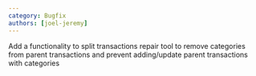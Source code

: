 ```yaml
---
category: Bugfix
authors: [joel-jeremy]
---
```


Add a functionality to split transactions repair tool to remove categories from parent transactions and prevent adding/update parent transactions with categories
